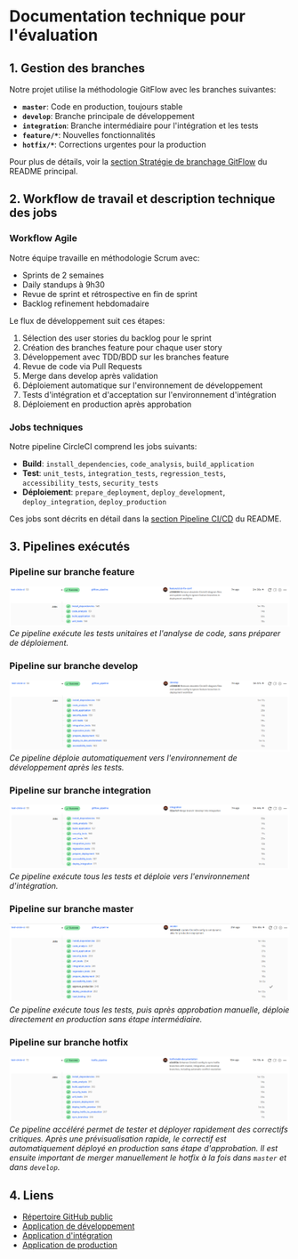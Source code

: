# Documentation technique pour l'évaluation

## 1. Gestion des branches
Notre projet utilise la méthodologie GitFlow avec les branches suivantes:

- **`master`**: Code en production, toujours stable
- **`develop`**: Branche principale de développement
- **`integration`**: Branche intermédiaire pour l'intégration et les tests
- **`feature/*`**: Nouvelles fonctionnalités
- **`hotfix/*`**: Corrections urgentes pour la production

Pour plus de détails, voir la [section Stratégie de branchage GitFlow](./README.md#-stratégie-de-branchage-gitflow) du README principal.

## 2. Workflow de travail et description technique des jobs

### Workflow Agile
Notre équipe travaille en méthodologie Scrum avec:
- Sprints de 2 semaines
- Daily standups à 9h30
- Revue de sprint et rétrospective en fin de sprint
- Backlog refinement hebdomadaire

Le flux de développement suit ces étapes:
1. Sélection des user stories du backlog pour le sprint
2. Création des branches feature pour chaque user story
3. Développement avec TDD/BDD sur les branches feature
4. Revue de code via Pull Requests
5. Merge dans develop après validation
6. Déploiement automatique sur l'environnement de développement
7. Tests d'intégration et d'acceptation sur l'environnement d'intégration
8. Déploiement en production après approbation

### Jobs techniques
Notre pipeline CircleCI comprend les jobs suivants:

- **Build**: `install_dependencies`, `code_analysis`, `build_application`
- **Test**: `unit_tests`, `integration_tests`, `regression_tests`, `accessibility_tests`, `security_tests`
- **Déploiement**: `prepare_deployment`, `deploy_development`, `deploy_integration`, `deploy_production`

Ces jobs sont décrits en détail dans la [section Pipeline CI/CD](./README.md#-pipeline-cicd) du README.

## 3. Pipelines exécutés

### Pipeline sur branche feature
![Pipeline feature](./images/features.png)
*Ce pipeline exécute les tests unitaires et l'analyse de code, sans préparer de déploiement.*

### Pipeline sur branche develop
![Pipeline develop](./images/develop.png)
*Ce pipeline déploie automatiquement vers l'environnement de développement après les tests.*

### Pipeline sur branche integration
![Pipeline integration](./images/integration.png)
*Ce pipeline exécute tous les tests et déploie vers l'environnement d'intégration.*

### Pipeline sur branche master
![Pipeline master](./images/master.png)
*Ce pipeline exécute tous les tests, puis après approbation manuelle, déploie directement en production sans étape intermédiaire.*

### Pipeline sur branche hotfix
![Pipeline hotfix](./images/hotfix.png)
*Ce pipeline accéléré permet de tester et déployer rapidement des correctifs critiques. Après une prévisualisation rapide, le correctif est automatiquement déployé en production sans étape d'approbation. Il est ensuite important de merger manuellement le hotfix à la fois dans `master` et dans `develop`.*

## 4. Liens
- [Répertoire GitHub public](https://github.com/solutionsSlayer/with-jest-circle-ci)
- [Application de développement](https://nextjs-calculator-dev-develop.vercel.app)
- [Application d'intégration](https://nextjs-calculator-integration.vercel.app)
- [Application de production](https://nextjs-calculator-solutionsslayer.vercel.app)
